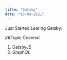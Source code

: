 ```yaml
---
title: "Gatsby"
date: "16-04-2021"
---
```


Just Started Learing Gatsby:

##Topic Covered

1. GatsbyJS
2. GraphQL
